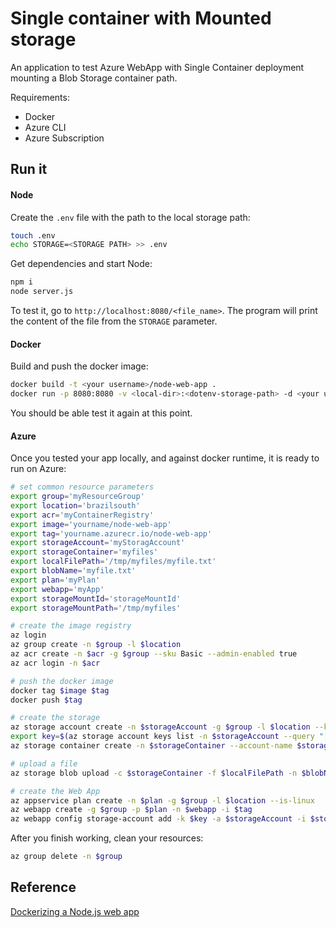 # Single container with Mounted storage

An application to test Azure WebApp with Single Container deployment mounting a Blob Storage container path.

Requirements:
- Docker
- Azure CLI
- Azure Subscription

## Run it

#### Node

Create the `.env` file with the path to the local storage path:

```sh
touch .env
echo STORAGE=<STORAGE PATH> >> .env
```

Get dependencies and start Node:

```sh
npm i
node server.js
```

To test it, go to `http://localhost:8080/<file_name>`. The program will print the content of the file from the `STORAGE` parameter.

#### Docker

Build and push the docker image:

```sh
docker build -t <your username>/node-web-app .
docker run -p 8080:8080 -v <local-dir>:<dotenv-storage-path> -d <your username>/node-web-app
```

You should be able test it again at this point.

#### Azure

Once you tested your app locally, and against docker runtime, it is ready to run on Azure:

```sh
# set common resource parameters
export group='myResourceGroup'
export location='brazilsouth'
export acr='myContainerRegistry'
export image='yourname/node-web-app'
export tag='yourname.azurecr.io/node-web-app'
export storageAccount='myStoragAccount'
export storageContainer='myfiles'
export localFilePath='/tmp/myfiles/myfile.txt'
export blobName='myfile.txt'
export plan='myPlan'
export webapp='myApp'
export storageMountId='storageMountId'
export storageMountPath='/tmp/myfiles'

# create the image registry
az login
az group create -n $group -l $location
az acr create -n $acr -g $group --sku Basic --admin-enabled true
az acr login -n $acr

# push the docker image
docker tag $image $tag
docker push $tag

# create the storage
az storage account create -n $storageAccount -g $group -l $location --kind StorageV2 --sku Standard_LRS
export key=$(az storage account keys list -n $storageAccount --query "[?keyName == 'key1'].value" -o tsv)
az storage container create -n $storageContainer --account-name $storageAccount --account-key $key

# upload a file
az storage blob upload -c $storageContainer -f $localFilePath -n $blobName --account-name $storageAccount --account-key $key

# create the Web App
az appservice plan create -n $plan -g $group -l $location --is-linux
az webapp create -g $group -p $plan -n $webapp -i $tag
az webapp config storage-account add -k $key -a $storageAccount -i $storageMountId --sn $storageContainer -t AzureBlob -m $storageMountPath -n $webapp --resource-group $group
```

After you finish working, clean your resources:

```sh
az group delete -n $group
```

## Reference

[Dockerizing a Node.js web app](1)

[1]: https://nodejs.org/en/docs/guides/nodejs-docker-webapp/
